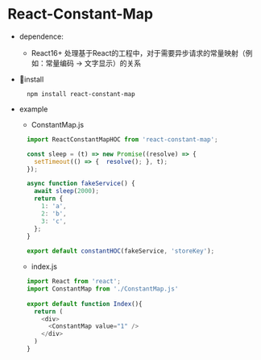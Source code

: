 # React-Constant-Map
  * dependence:
    + React16+ 处理基于React的工程中，对于需要异步请求的常量映射（例如：常量编码 -> 文字显示）的关系
  * install
    ```shell
      npm install react-constant-map
    ```
  * example
    + ConstantMap.js
    ```javascript
      import ReactConstantMapHOC from 'react-constant-map';

      const sleep = (t) => new Promise((resolve) => {
        setTimeout(() => {  resolve(); }, t);
      });

      async function fakeService() {
        await sleep(2000);
        return {
          1: 'a',
          2: 'b',
          3: 'c',
        };
      }
      
      export default constantHOC(fakeService, 'storeKey');
    ```

    + index.js
    ```javascript
      import React from 'react';
      import ConstantMap from './ConstantMap.js'
      
      export default function Index(){
        return (
          <div>
            <ConstantMap value="1" />
          </div>
        )
      }
    ```
